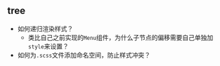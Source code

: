 ## tree

* 如何递归渲染样式？
  * 类比自己之前实现的`Menu`组件，为什么子节点的偏移需要自己单独加`style`来设置？
* 如何为`.scss`文件添加命名空间，防止样式冲突？
